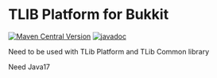 # TLIB Platform for Bukkit

[![Maven Central Version](https://img.shields.io/maven-central/v/one.tranic/t-bukkit)](https://central.sonatype.com/artifact/one.tranic/t-bukkit)
[![javadoc](https://javadoc.io/badge2/one.tranic/t-bukkit/javadoc.svg)](https://javadoc.io/doc/one.tranic/t-bukkit)

Need to be used with TLib Platform and TLib Common library

Need Java17